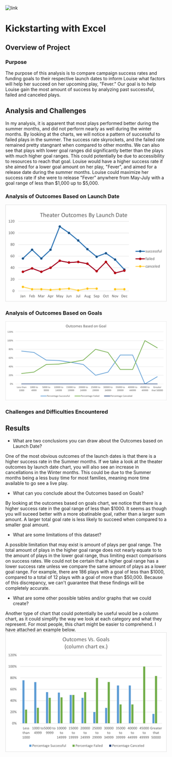 ![link](https://ksr-static.imgix.net/tq0sfld-kickstarter-logo-green.png?ixlib=rb-2.1.0&auto=compress%2Cformat&w=1000&fit=min&s=f00262bade8a51249b7d63c8f76ce47f)
# Kickstarting with Excel

## Overview of Project

### Purpose
The purpose of this analysis is to compare campaign success rates and funding goals to their respective launch dates to inform Louise what factors will help her succeed on her upcoming play, "Fever." Our goal is to help Louise gain the most amount of success by analyzing past successful, failed and canceled plays.
## Analysis and Challenges

In my analysis, it is apparent that most plays performed better during the summer months, and did not perform nearly as well during the winter months. By looking at the charts, we will notice a pattern of successful to failed plays in the summer. The success rate skyrockets, and the failed rate remained pretty stangnant when compared to other months. We can also see that plays with lower goal ranges did significantly better than the plays with much higher goal ranges. This could potentially be due to accessibility to resources to reach that goal. Louise would have a higher success rate if she aimed for a lower goal amount on her play, "Fever", and aimed for a release date during the summer months. Louise could maximize her success rate if she were to release "Fever" anywhere from May-July with a goal range of less than $1,000 up to $5,000.
### Analysis of Outcomes Based on Launch Date
![](resources/theater_outcomes_vs_launch.png)
### Analysis of Outcomes Based on Goals
![](resources/Outcomes_vs_goals.png)
### Challenges and Difficulties Encountered

## Results

- What are two conclusions you can draw about the Outcomes based on Launch Date?

One of the most obvious outcomes of the launch dates is that there is a higher success rate in the Summer months. If we take a look at the theater outcomes by launch date chart, you will also see an increase in cancellations in the Winter months. This could be due to the Summer months being a less busy time for most families, meaning more time available to go see a live play.
- What can you conclude about the Outcomes based on Goals?

By looking at the outcomes based on goals chart, we notice that there is a higher success rate in the goal range of less than $1000. It seems as though you will suceed better with a more obatinable goal, rather than a larger sum amount. A larger total goal rate is less likely to succeed when compared to a smaller goal amount.
- What are some limitations of this dataset?

A possible limitation that may exist is amount of plays per goal range. The total amount of plays in the higher goal range does not nearly equate to to the amount of plays in the lower goal range, thus limiting exact comparisons on success rates. We could not be certain that a higher goal range has a lower success rate unless we compare the same amount of plays as a lower goal range. For example, there are 186 plays with a goal of less than $1000, compared to a total of 12 plays with a goal of more than $50,000. Because of this discrepancy, we can't guarantee that these findings will be completely accurate.
- What are some other possible tables and/or graphs that we could create?

Another type of chart that could potentially be useful would be a column chart, as it could simplify the way we look at each category and what they represent. For most people, this chart might be easier to comprehend. I have attached an example below. 
![](resources/outcomes_vs_goals_ex.png)